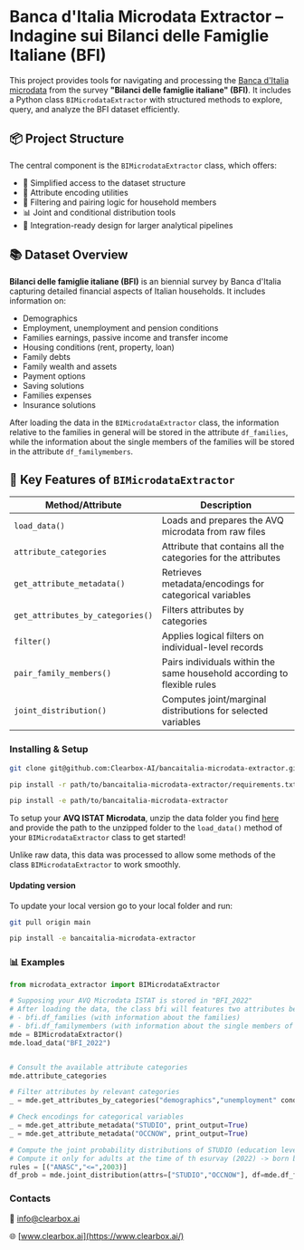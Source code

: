 # Banca d'Italia Microdata Extractor – Indagine sui Bilanci delle Famiglie Italiane (BFI)

This project provides tools for navigating and processing the [Banca d'Italia microdata](https://www.bancaditalia.it/statistiche/tematiche/indagini-famiglie-imprese/bilanci-famiglie/index.html?dotcache=refresh) from the survey **"Bilanci delle famiglie italiane" (BFI)**. It includes a Python class `BIMicrodataExtractor` with structured methods to explore, query, and analyze the BFI dataset efficiently.

## 📦 Project Structure

The central component is the `BIMicrodataExtractor` class, which offers:

- 🚀 Simplified access to the dataset structure
- 🧠 Attribute encoding utilities
- 🔎 Filtering and pairing logic for household members
- 📊 Joint and conditional distribution tools
- 📁 Integration-ready design for larger analytical pipelines

## 📚 Dataset Overview

**Bilanci delle famiglie italiane (BFI)** is an biennial survey by Banca d'Italia capturing detailed financial aspects of Italian households. It includes information on:

- Demographics
- Employment, unemployment and pension conditions
- Families earnings, passive income and transfer income
- Housing conditions (rent, property, loan)
- Family debts
- Family wealth and assets
- Payment options
- Saving solutions
- Families expenses
- Insurance solutions

After loading the data in the `BIMicrodataExtractor` class, the information relative to the families in general will be stored in the attribute `df_families`, while the information about the single members of the families will be stored in the attribute `df_familymembers`.

## 🧩 Key Features of `BIMicrodataExtractor`

| Method/Attribute                | Description                                                                |
|---------------------------------|----------------------------------------------------------------------------|
| `load_data()`                   | Loads and prepares the AVQ microdata from raw files                        |
| `attribute_categories`          | Attribute that contains all the categories for the attributes              |
| `get_attribute_metadata()`      | Retrieves metadata/encodings for categorical variables                     |
| `get_attributes_by_categories()`| Filters attributes by categories                                           |
| `filter()`                      | Applies logical filters on individual-level records                        |
| `pair_family_members()`         | Pairs individuals within the same household according to flexible rules    |
| `joint_distribution()`          | Computes joint/marginal distributions for selected variables               |


### Installing & Setup

```bash
git clone git@github.com:Clearbox-AI/bancaitalia-microdata-extractor.git

pip install -r path/to/bancaitalia-microdata-extractor/requirements.txt

pip install -e path/to/bancaitalia-microdata-extractor
```

To setup your **AVQ ISTAT Microdata**, unzip the data folder you find [here](https://github.com/Clearbox-AI/ISTAT-microdata-extractor/tree/main/data) and provide the path to the unzipped folder to the `load_data()` method of your `BIMicrodataExtractor` class to get started!

Unlike raw data, this data was processed to allow some methods of the class `BIMicrodataExtractor` to work smoothly.

#### Updating version

To update your local version go to your local folder and run:

```bash
git pull origin main

pip install -e bancaitalia-microdata-extractor
```

### 📊 Examples
```python
from microdata_extractor import BIMicrodataExtractor

# Supposing your AVQ Microdata ISTAT is stored in "BFI_2022"
# After loading the data, the class bfi will features two attributes being:
# - bfi.df_families (with information about the families) 
# - bfi.df_familymembers (with information about the single members of the families)
mde = BIMicrodataExtractor()
mde.load_data("BFI_2022")


# Consult the available attribute categories 
mde.attribute_categories

# Filter attributes by relevant categories
_ = mde.get_attributes_by_categories("demographics","unemployment" condition="or")

# Check encodings for categorical variables
_ = mde.get_attribute_metadata("STUDIO", print_output=True)
_ = mde.get_attribute_metadata("OCCNOW", print_output=True)

# Compute the joint probability distributions of STUDIO (education level) and OCCNOW (employed/not employed)
# Compute it only for adults at the time of th esurvay (2022) -> born before 2003 (ANASC<=2003)
rules = [("ANASC","<=",2003)]
df_prob = mde.joint_distribution(attrs=["STUDIO","OCCNOW"], df=mde.df_familymembers, conditions=rules)
```

### Contacts

📧 info@clearbox.ai

🌐 [www.clearbox.ai](https://www.clearbox.ai/)